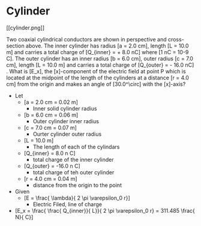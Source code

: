 # Cylinder

[[cylinder.png]]

Two coaxial cylindrical conductors are shown in perspective and cross-section above. 
The inner cylinder has radius \[a = 2.0 cm\], length \[L = 10.0 m\] and carries a 
total charge of \[Q_{inner} = + 8.0 nC\] where \[1 nC = 10-9 C\]. The outer cylinder 
has an inner radius \[b = 6.0 cm\], outer radius \[c = 7.0 cm\], length \[L = 10.0 m\] 
and carries a total charge of \[Q_{outer} = - 16.0 nC\] . What is \[E_x\], the 
\[x\]-component of the electric field at point P which is located at the midpoint of 
the length of the cylinders at a distance \[r = 4.0 cm\] from the origin and makes 
an angle of \[30.0^\circ\] with the \[x\]-axis?

* Let
  * \[a = 2.0 cm = 0.02 m\]
      * Inner solid cylinder radius
  * \[b = 6.0 cm = 0.06 m\]
      * Outer cylinder inner radius
  * \[c = 7.0 cm = 0.07 m\]
      * Ourter cylinder outer radius
  * \[L = 10.0 m\]
      * The length of each of the cylindars
  * \[Q_{inner} = 8.0 n C\]
      * total charge of the inner cylinder
  * \[Q_{outer} = -16.0 n C\]
      * total charge of teh outer cylinder
  * \[r = 4.0 cm = 0.04 m\]
      * distance from the origin to the point
* Given
  * \[E = \frac{ \lambda}{ 2 \pi \varepsilon_0 r}\]
      * Electric Filed, line of charge
* \[E_x = \frac{ \frac{ Q_{inner}}{ L}}{ 2 \pi \varepsilon_0 r} = 311.485 \frac{ N}{ C}\]